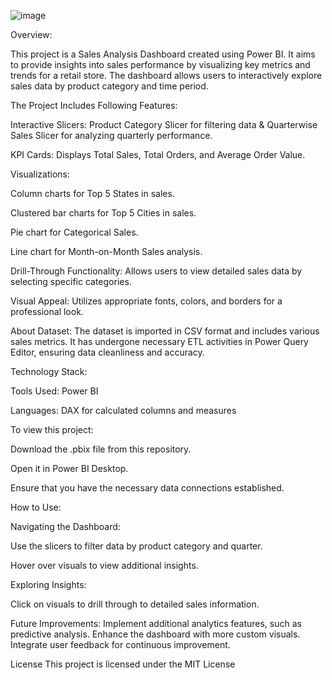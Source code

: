 ![image](https://github.com/user-attachments/assets/8a189d1c-5878-4e55-bb83-bee0379fdd87)


Overview:


This project is a Sales Analysis Dashboard created using Power BI. It aims to provide insights into sales performance by visualizing key metrics and trends for a retail store. The dashboard allows users to interactively explore sales data by product category and time period.

The Project Includes Following Features:

Interactive Slicers:   Product Category Slicer for filtering data & Quarterwise Sales Slicer for analyzing quarterly performance.

KPI Cards: Displays Total Sales, Total Orders, and Average Order Value.


Visualizations:

Column charts for Top 5 States in sales.

Clustered bar charts for Top 5 Cities in sales.

Pie chart for Categorical Sales.

Line chart for Month-on-Month Sales analysis.

Drill-Through Functionality:   Allows users to view detailed sales data by selecting specific categories.


Visual Appeal:   Utilizes appropriate fonts, colors, and borders for a professional look.

About Dataset:
The dataset is imported in CSV format and includes various sales metrics. It has undergone necessary ETL activities in Power Query Editor, ensuring data cleanliness and accuracy.


Technology Stack:

Tools Used: Power BI

Languages: DAX for calculated columns and measures

To view this project:

Download the .pbix file from this repository.

Open it in Power BI Desktop.

Ensure that you have the necessary data connections established.

How to Use:  

Navigating the Dashboard:

Use the slicers to filter data by product category and quarter.

Hover over visuals to view additional insights.

Exploring Insights:

Click on visuals to drill through to detailed sales information.

Future Improvements:
Implement additional analytics features, such as predictive analysis.
Enhance the dashboard with more custom visuals.
Integrate user feedback for continuous improvement.

License
This project is licensed under the MIT License


